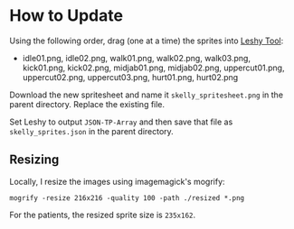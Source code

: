 # How to Update

Using the following order, drag (one at a time) the sprites into [Leshy Tool](https://www.leshylabs.com/apps/sstool/):

* idle01.png, idle02.png, walk01.png, walk02.png, walk03.png, kick01.png, kick02.png, midjab01.png, midjab02.png, uppercut01.png, uppercut02.png, uppercut03.png, hurt01.png, hurt02.png

Download the new spritesheet and name it `skelly_spritesheet.png` in the parent directory. Replace the existing file.

Set Leshy to output `JSON-TP-Array` and then save that file as `skelly_sprites.json` in the parent directory.

## Resizing

Locally, I resize the images using imagemagick's mogrify:

`mogrify -resize 216x216 -quality 100 -path ./resized *.png`

For the patients, the resized sprite size is `235x162`.